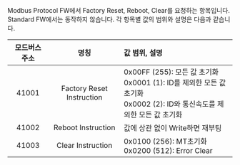 Modbus Protocol FW에서 Factory Reset, Reboot, Clear를 요청하는 항목입니다. Standard FW에서는 동작하지 않습니다. 각 항목별 값의 범위와 설명은 다음과 같습니다.

| 모드버스 주소  |           명칭            | 값 범위, 설명                                                                                                           |
| :-----------: | :-----------------------: | :-------------------------------------------------------------------------------------------------------------------- |
|     41001     | Factory Reset Instruction | 0x00FF (255): 모든 값 초기화<br>0x0001 (1): ID를 제외한 모든 값 초기화<br>0x0002 (2): ID와 통신속도를 제외한 모든 값 초기화 |
|     41002     |    Reboot Instruction     | 값에 상관 없이 Write하면 재부팅                                                                                         |
|     41003     |    Clear Instruction      | 0x0100 (256): MT초기화<br>0x0200 (512): Error Clear                                                                    |